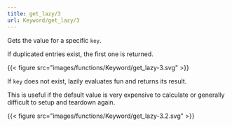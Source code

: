 ```yaml
---
title: get_lazy/3
url: Keyword/get_lazy/3
---
```



Gets the value for a specific `key`.

If duplicated entries exist, the first one is returned.

{{< figure src="images/functions/Keyword/get_lazy-3.svg" >}}

If `key` does not exist, lazily evaluates fun and returns its result.

This is useful if the default value is very expensive to calculate or generally difficult to setup and teardown again.

{{< figure src="images/functions/Keyword/get_lazy-3.2.svg" >}}
